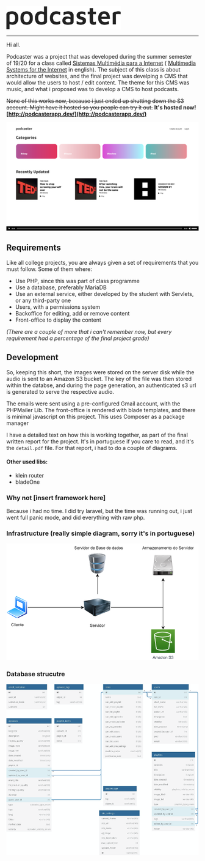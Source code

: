 <img src="logo.png" width=300>
<hr/>

Hi all. 

Podcaster was a project that was developed during the summer semester of 19/20 for a class called [Sistemas Multimédia para a Internet](https://www.isel.pt/sites/default/files/FUC_202425_2984.pdf)
( [Multimedia Systems for the Internet](https://www.isel.pt/sites/default/files/FUC_202425_2984.pdf) in english). The subject of this class is about architecture of websites, and the final project was develping a CMS that would allow the users to host / edit content. The theme for this CMS was music, and what i proposed was to develop a CMS to host podcasts.  

~~None of this works now, because i just ended up shutting down the S3 account. Might have it hosted so you people can try it out.~~ 
**It's hosted now! [http://podcasterapp.dev/](http://podcasterapp.dev/)**

![](example1.png)

## Requirements
Like all college projects, you are always given a set of requirements that you must follow. Some of them where: 
- Use PHP, since this was part of class programme
- Use a database, preferably MariaDB
- Use an external service, either developed by the student with Servlets, or any third-party one
- Users, with a permissions system
- Backoffice for editing, add or remove content
- Front-office to display the content

_(There are a couple of more that i can't remember now, but every requirement had a percentage of the final project grade)_
<img src="https://www.google-analytics.com/collect?v=1&amp;t=event&amp;tid=UA-100869248-2&amp;cid=555&amp;ec=github&amp;ea=pageview&amp;el=podcaster&amp;ev=1" alt="">

## Development
So, keeping this short, the images were stored on the server disk while the audio is sent to an Amazon S3 bucket. The key of the file was then stored within the databse, and during the page generation, an authenticated s3 url is generated to serve the respective audio.

The emails were sent using a pre-configured Gmail account, with the PHPMailer Lib. The front-office is rendered with blade templates, and there is minimal javascript on this project. This uses Composer as a package manager

I have a detailed text on how this is working together, as part of the final written report for the project. It's in portuguese if you care to read, and it's the `detail.pdf` file. For that report, i had to do a couple of diagrams.

#### Other used libs:
- klein router
- bladeOne

### Why not [insert framework here]
Because i had no time. I did try laravel, but the time was running out, i just went full panic mode, and did everything with raw php.


### Infrastructure (really simple diagram, sorry it's in portuguese)
![infra.png](infra.png)

### Database strucutre 
![db.png](db.png)


